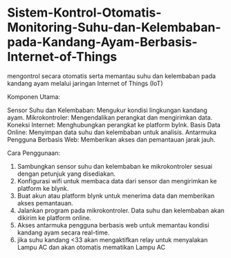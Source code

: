 # Sistem-Kontrol-Otomatis-Monitoring-Suhu-dan-Kelembaban-pada-Kandang-Ayam-Berbasis-Internet-of-Things
mengontrol secara otomatis serta memantau suhu dan kelembaban pada kandang ayam melalui jaringan Internet of Things (IoT)

Komponen Utama:

Sensor Suhu dan Kelembaban: Mengukur kondisi lingkungan kandang ayam.
Mikrokontroler: Mengendalikan perangkat dan mengirimkan data.
Koneksi Internet: Menghubungkan perangkat ke platform bylnk.
Basis Data Online: Menyimpan data suhu dan kelembaban untuk analisis.
Antarmuka Pengguna Berbasis Web: Memberikan akses dan pemantauan jarak jauh.

Cara Penggunaan:

1. Sambungkan sensor suhu dan kelembaban ke mikrokontroler sesuai dengan petunjuk yang disediakan.
2. Konfigurasi wifi untuk membaca data dari sensor dan mengirimkan ke platform ke blynk.
3. Buat akun atau platform blynk untuk menerima data dan memberikan akses pemantauan.
4. Jalankan program pada mikrokontroler. Data suhu dan kelembaban akan dikirim ke platform online.
5. Akses antarmuka pengguna berbasis web untuk memantau kondisi kandang ayam secara real-time.
6. jika suhu kandang <33 akan mengaktifkan relay untuk menyalakan Lampu AC dan akan otomatis mematikan Lampu AC
